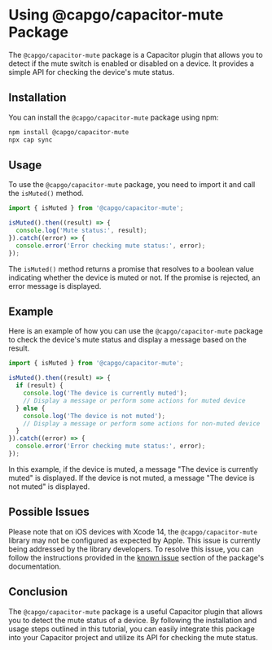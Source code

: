 # Using @capgo/capacitor-mute Package

The `@capgo/capacitor-mute` package is a Capacitor plugin that allows you to detect if the mute switch is enabled or disabled on a device. It provides a simple API for checking the device's mute status.

## Installation

You can install the `@capgo/capacitor-mute` package using npm:

```bash
npm install @capgo/capacitor-mute
npx cap sync
```

## Usage

To use the `@capgo/capacitor-mute` package, you need to import it and call the `isMuted()` method.

```typescript
import { isMuted } from '@capgo/capacitor-mute';

isMuted().then((result) => {
  console.log('Mute status:', result);
}).catch((error) => {
  console.error('Error checking mute status:', error);
});
```

The `isMuted()` method returns a promise that resolves to a boolean value indicating whether the device is muted or not. If the promise is rejected, an error message is displayed.

## Example

Here is an example of how you can use the `@capgo/capacitor-mute` package to check the device's mute status and display a message based on the result.

```typescript
import { isMuted } from '@capgo/capacitor-mute';

isMuted().then((result) => {
  if (result) {
    console.log('The device is currently muted');
    // Display a message or perform some actions for muted device
  } else {
    console.log('The device is not muted');
    // Display a message or perform some actions for non-muted device
  }
}).catch((error) => {
  console.error('Error checking mute status:', error);
});
```

In this example, if the device is muted, a message "The device is currently muted" is displayed. If the device is not muted, a message "The device is not muted" is displayed.

## Possible Issues

Please note that on iOS devices with Xcode 14, the `@capgo/capacitor-mute` library may not be configured as expected by Apple. This issue is currently being addressed by the library developers. To resolve this issue, you can follow the instructions provided in the [known issue](https://github.com/CocoaPods/CocoaPods/issues/8891/) section of the package's documentation.

## Conclusion

The `@capgo/capacitor-mute` package is a useful Capacitor plugin that allows you to detect the mute status of a device. By following the installation and usage steps outlined in this tutorial, you can easily integrate this package into your Capacitor project and utilize its API for checking the mute status.
